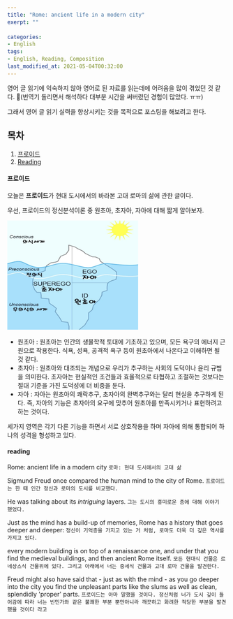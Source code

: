 ```yaml
---
title: "Rome: ancient life in a modern city"
exerpt: ""

categories:
- English
tags:
- English, Reading, Composition
last_modified_at: 2021-05-04T00:32:00
---
```


영어 글 읽기에 익숙하지 않아 영어로 된 자료를 읽는데에 어려움을 많이 겪었던 것 같다. (번역기 돌리면서 해석하다 대부분 시간을 써버렸던 경험이 많았다. ㅠㅠ)

그래서 영어 글 읽기 실력을 향상시키는 것을 목적으로 포스팅을 해보려고 한다.

## 목차
1. [프로이드](#프로이드)
2. [Reading](#reading)

#### 프로이드

오늘은 **프로이드**가 현대 도시에서의 바라본 고대 로마의 삶에 관한 글이다.

우선, 프로이드의 정신분석이론 중 원초아, 초자아, 자아에 대해 짧게 알아보자.

[<img src="/assets/freud_theory.png" width="300" height='250'>](https://m.blog.naver.com/PostView.nhn?blogId=hodu79&logNo=221097463689&proxyReferer=https:%2F%2Fwww.google.com%2F)

- 원초아
  : 원초아는 인간의 생물학적 토대에 기초하고 있으며, 모든 욕구의 에너지 근원으로 작용한다. 식욕, 성욕, 공격적 욕구 등이 원초아에서 나온다고 이해하면 될 것 같다.
- 초자아
  : 원초아와 대조되는 개념으로 우리가 추구하는 사회의 도덕이나 윤리 규범을 의미한다. 초자아는 현실적인 조건들과 효율적으로 타협하고 조절하는 것보다는 절대 기준을 가진 도덕성에 더 비중을 둔다.
- 자아
  : 자아는 원초아의 쾌락추구, 초자아의 완벽추구와는 달리 현실을 추구하게 된다. 즉, 자아의 기능은 초자아의 요구에 맞추어 원초아를 만족시키거나 표현하려고 하는 것이다.

세가지 영역은 각기 다른 기능을 하면서 서로 상호작용을 하며 자아에 의해 통합되어 하나의 성격을 형성하고 있다.

#### reading

Rome: ancient life in a modern city
`로마: 현대 도시에서의 고대 삶`

Sigmund Freud once compared the human mind to the city of Rome.
`프로이드는 한 때 인간 정신과 로마의 도시를 비교했다.`

He was talking about its *intriguing* layers.
`그는 도시의 흥미로운 층에 대해 이야기 했었다.`

Just as the mind has a build-up of memories, Rome has a history that goes deeper and deeper:
`정신이 기억층을 가지고 있는 거 처럼, 로마도 더욱 더 깊은 역사를 가지고 있다.`

every modern building is on top of a renaissance one, and under that you find the medieval buildings, and then ancient Rome itself.
`모든 현대식 건물은 르네상스식 건물위에 있다. 그리고 아래에서 너는 중세식 건물과 고대 로마 건물을 발견한다.`

Freud might also have said that - just as with the mind - as you go deeper into the city you find the unpleasant parts like the slums as well as clean, splendidly 'proper' parts.
`프로이드는 아마 말했을 것이다. 정신처럼 너가 도시 깊이 들어감에 따라 너는 빈민가와 같은 불쾌한 부분 뿐만아니라 깨끗하고 화려한 적당한 부분을 발견했을 것이다 라고`

